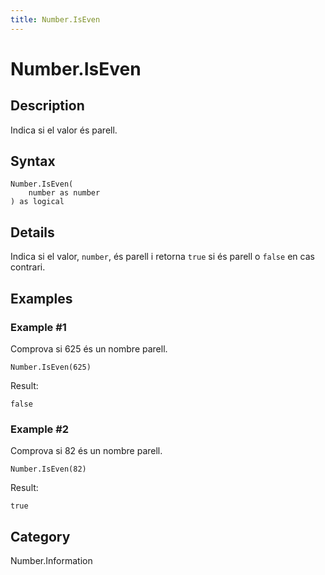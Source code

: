 ```yaml
---
title: Number.IsEven
---
```


# Number.IsEven


## Description

Indica si el valor és parell.


## Syntax

```powerquery
Number.IsEven(
    number as number
) as logical
```


## Details

Indica si el valor, <code>number</code>, és parell i retorna <code>true</code> si és parell o <code>false</code> en cas contrari.


## Examples

### Example #1 
Comprova si 625 és un nombre parell.
```powerquery
Number.IsEven(625)
```

Result: 
```powerquery
false
```


### Example #2 
Comprova si 82 és un nombre parell.
```powerquery
Number.IsEven(82)
```

Result: 
```powerquery
true
```




## Category
Number.Information
